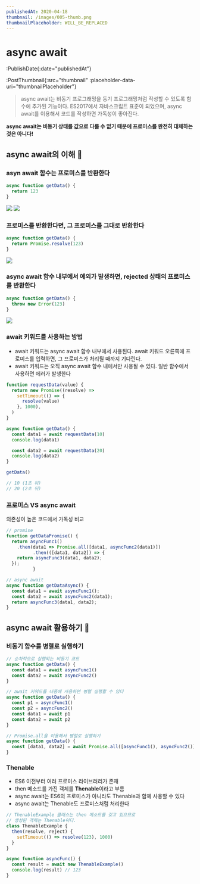 ```yaml
---
publishedAt: 2020-04-18
thumbnail: /images/005-thumb.png
thumbnailPlaceholder: WILL_BE_REPLACED
---
```


# async await

:PublishDate{:date="publishedAt"}

:PostThumbnail{:src="thumbnail" :placeholder-data-uri="thumbnailPlaceholder"}

> async await는 비동기 프로그래밍을 동기 프로그래밍처럼 작성할 수 있도록 함수에 추가된 기능이다. ES2017에서 자바스크립트 표준이 되었으며, async await를 이용해서 코드를 작성하면 가독성이 좋아진다.

**async await는 비동기 상태를 값으로 다룰 수 없기 때문에 프로미스를 완전히 대체하는 것은 아니다!**

## async await의 이해 🤔

### asyn await 함수는 프로미스를 반환한다

```javascript
async function getData() {
  return 123
}
```

![](/images/005-01.png)
![](/images/005-02.png)

### 프로미스를 반환한다면, 그 프로미스를 그대로 반환한다

```javascript
async function getData() {
  return Promise.resolve(123)
}
```

![](/images/005-03.png)

### async await 함수 내부에서 예외가 발생하면, rejected 상태의 프로미스를 반환한다

```javascript
async function getData() {
  throw new Error(123)
}
```

![](/images/005-04.png)

### await 키워드를 사용하는 방법

- await 키워드는 async await 함수 내부에서 사용된다. await 키워드 오른쪽에 프로미스를 입력하면,
  그 프로미스가 처리될 때까지 기다린다.
- await 키워드는 오직 async await 함수 내에서만 사용될 수 있다. 일반 함수에서 사용하면 에러가 발생한다

```javascript
function requestData(value) {
  return new Promise((resolve) =>
    setTimeout(() => {
      resolve(value)
    }, 1000),
  )
}

async function getData() {
  const data1 = await requestData(10)
  console.log(data1)

  const data2 = await requestData(20)
  console.log(data2)
}

getData()

// 10 (1초 뒤)
// 20 (2초 뒤)
```

### 프로미스 VS async await

의존성이 높은 코드에서 가독성 비교

```javascript
// promise
function getDataPromise() {
  return asyncFunc1()
    .then(data1 => Promise.all([data1, asyncFunc2(data1)])
          .then(([data1, data2]) => {
    return asyncFunc3(data1, data2);
  });
          }

// async await
async function getDataAsync() {
  const data1 = await asyncFunc1();
  const data2 = await asyncFunc2(data1);
  return asyncFunc3(data1, data2);
}
```

## async await 활용하기 🚀

### 비동기 함수를 병렬로 실행하기

```javascript
// 순차적으로 실행되는 비동기 코드
async function getData() {
  const data1 = await asyncFunc1()
  const data2 = await asyncFunc2()
}

// await 키워드를 나중에 사용하면 병렬 실행할 수 있다
async function getData() {
  const p1 = asyncFunc1()
  const p2 = asyncFunc2()
  const data1 = await p1
  const data2 = await p2
}

// Promise.all을 이용해서 병렬로 실행하기
async function getData() {
  const [data1, data2] = await Promise.all([asyncFunc1(), asyncFunc2()])
}
```

### Thenable

- ES6 이전부터 여러 프로미스 라이브러리가 존재
- then 메소드를 가진 객체를 **Thenable**이라고 부름
- async await는 ES6의 프로미스가 아니라도 Thenable과 함께 사용할 수 있다
- async await는 Thenable도 프로미스처럼 처리한다

```javascript
// ThenableExample 클래스는 then 메소드를 갖고 있으므로
// 생성된 객체는 Thenable이다.
class ThenableExample {
  then(resolve, reject) {
    setTimeout(() => resolve(123), 1000)
  }
}

async function asyncFunc() {
  const result = await new ThenableExample()
  console.log(result) // 123
}
```
